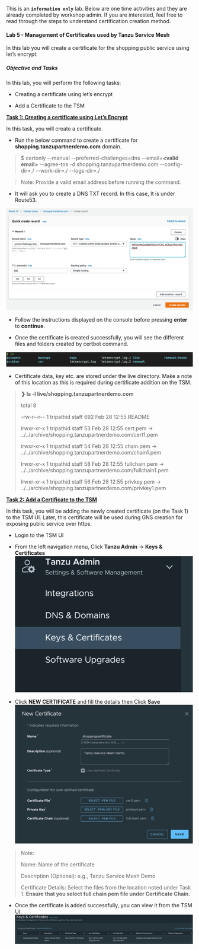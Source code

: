 This is an **`information only`** lab. Below are one time activities and they are already completed by workshop admin. If you are interested, feel free to read through the steps to understand certification creation method. 

#### Lab 5 - Management of Certificates used by Tanzu Service Mesh

In this lab you will create a certificate for the shopping public service using let’s encrypt.

##### Objective and Tasks   

In this lab, you will perform the following tasks: 

* Creating a certificate using let’s encrypt

* Add a Certificate to the TSM

<ins>**Task 1: Creating a certificate using Let’s Encrypt**</ins>

In this task, you will create a certificate.
* Run the below command to create a certificate for **shopping.tanzupartnerdemo.com** domain.

> $ certonly --manual --preferred-challenges=dns --email=**\<valid email\>** --agree-tos -d shopping.tanzupartnerdemo.com --config-dir=./ --work-dir=./ --logs-dir=./

> Note: Provide a valid email address before running the command.

* It will ask you to create a DNS TXT record. In this case, It is under Route53.
    
![](./media/image39.png)

* Follow the instructions displayed on the console before pressing **enter** to **continue**.

* Once the certificate is created successfully, you will see the different files and folders created by certbot command.

![](./media/image40.png)

* Certificate data, key etc. are stored under the live directory. Make a note of this location as this is required during certificate addition on the TSM.

> **❯ ls -l live/shopping.tanzupartnerdemo.com**
> 
> total 8
> 
> \-rw-r--r-- 1 tripathid staff 692 Feb 28 12:55 README
> 
> lrwxr-xr-x 1 tripathid staff 53 Feb 28 12:55 cert.pem -\>
> ../../archive/shopping.tanzupartnerdemo.com/cert1.pem
> 
> lrwxr-xr-x 1 tripathid staff 54 Feb 28 12:55 chain.pem -\>
> ../../archive/shopping.tanzupartnerdemo.com/chain1.pem
> 
> lrwxr-xr-x 1 tripathid staff 58 Feb 28 12:55 fullchain.pem -\>
> ../../archive/shopping.tanzupartnerdemo.com/fullchain1.pem
> 
> lrwxr-xr-x 1 tripathid staff 56 Feb 28 12:55 privkey.pem -\>
> ../../archive/shopping.tanzupartnerdemo.com/privkey1.pem

<ins>**Task 2: Add a Certificate to the TSM**</ins>

In this task, you will be adding the newly created certificate (on the Task 1) to the TSM UI. Later, this certificate will be used during GNS creation for exposing public service over https.

* Login to the TSM UI

* From the left navigation menu, Click **Tanzu Admin** -\> **Keys & Certificates**
![](./media/image41.png)

* Click **NEW CERTIFICATE** and fill the details then Click **Save**
![](./media/image42.png)

> Note:
> 
> Name: Name of the certificate
> 
> Description (Optional): e.g., Tanzu Service Mesh Demo
> 
> Certificate Details: Select the files from the location noted under
> Task 1. **Ensure that you select full chain pem file under Certificate
> Chain.**

* Once the certificate is added successfully, you can view it from the
    TSM UI.
![](./media/image43.png)
